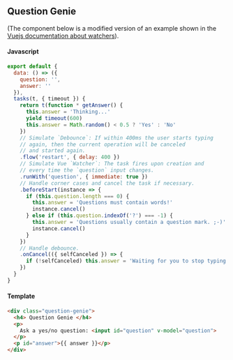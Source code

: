 <script>
import QuestionGenie from '~components/tasks/examples/QuestionGenie.vue'
import CoinFlip from '~components/tasks/examples/CoinFlip.vue'

export default {
  components: {
    QuestionGenie,
    CoinFlip
  }
}
</script>

## Question Genie

(The component below is a modified version of an example shown in the [Vuejs documentation about watchers](https://vuejs.org/v2/guide/computed.html#Watchers)).

<div class="showcase">
    <QuestionGenie />
</div>

<div class="showcase">
    <CoinFlip />
</div>


#### Javascript

```js
export default {
  data: () => ({
    question: '',
    answer: ''
  }),
  tasks(t, { timeout }) {
    return t(function * getAnswer() {
      this.answer = 'Thinking...'
      yield timeout(600)
      this.answer = Math.random() < 0.5 ? 'Yes' : 'No'
    })
    // Simulate `Debounce`: If within 400ms the user starts typing
    // again, then the current operation will be canceled
    // and started again.
    .flow('restart', { delay: 400 })
    // Simulate Vue `Watcher`: The task fires upon creation and
    // every time the `question` input changes.
    .runWith('question', { immediate: true })
    // Handle corner cases and cancel the task if necessary.
    .beforeStart(instance => {
      if (this.question.length === 0) {
        this.answer = 'Questions must contain words!'
        instance.cancel()
      } else if (this.question.indexOf('?') === -1) {
        this.answer = 'Questions usually contain a question mark. ;-)'
        instance.cancel()
      }
    })
    // Handle debounce.
    .onCancel(({ selfCanceled }) => {
      if (!selfCanceled) this.answer = 'Waiting for you to stop typing...'
    })
  }
}
```

#### Template

```html
<div class="question-genie">
  <h4> Question Genie </h4>
  <p>
    Ask a yes/no question: <input id="question" v-model="question">
  </p>
  <p id="answer">{{ answer }}</p>
</div>
```
